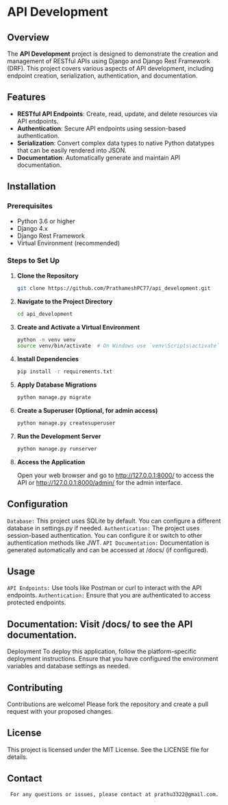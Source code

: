 # API Development

## Overview

The **API Development** project is designed to demonstrate the creation and management of RESTful APIs using Django and Django Rest Framework (DRF). This project covers various aspects of API development, including endpoint creation, serialization, authentication, and documentation.

## Features

- **RESTful API Endpoints**: Create, read, update, and delete resources via API endpoints.
- **Authentication**: Secure API endpoints using session-based authentication.
- **Serialization**: Convert complex data types to native Python datatypes that can be easily rendered into JSON.
- **Documentation**: Automatically generate and maintain API documentation.

## Installation

### Prerequisites

- Python 3.6 or higher
- Django 4.x
- Django Rest Framework
- Virtual Environment (recommended)

### Steps to Set Up

1. **Clone the Repository**

   ```bash
   git clone https://github.com/PrathameshPC77/api_development.git

2. **Navigate to the Project Directory**

     ```bash
     cd api_development
3. **Create and Activate a Virtual Environment**

     ```bash
     python -m venv venv
     source venv/bin/activate  # On Windows use `venv\Scripts\activate`

4. **Install Dependencies**

     ```bash
     pip install -r requirements.txt

5. **Apply Database Migrations**

     ```bash
     python manage.py migrate

6. **Create a Superuser (Optional, for admin access)**

     ```bash
     python manage.py createsuperuser

7. **Run the Development Server**

     ```bash
     python manage.py runserver

8. **Access the Application**

     Open your web browser and go to http://127.0.0.1:8000/ to access the API or http://127.0.0.1:8000/admin/ for the admin interface.


## Configuration
   `Database:` This project uses SQLite by default. You can configure a different database in settings.py if needed.
   `Authentication:` The project uses session-based authentication. You can configure it or switch to other authentication methods like JWT.
   `API Documentation:` Documentation is generated automatically and can be accessed at /docs/ (if configured).

## Usage
   `API Endpoints:` Use tools like Postman or curl to interact with the API endpoints.
   `Authentication:` Ensure that you are authenticated to access protected endpoints.

## Documentation: Visit /docs/ to see the API documentation.
   Deployment
   To deploy this application, follow the platform-specific deployment instructions. Ensure that you have configured the environment variables and database settings as needed.

## Contributing
  Contributions are welcome! Please fork the repository and create a pull request with your proposed changes.

## License
   This project is licensed under the MIT License. See the LICENSE file for details.

## Contact
     For any questions or issues, please contact at prathu3322@gmail.com.
